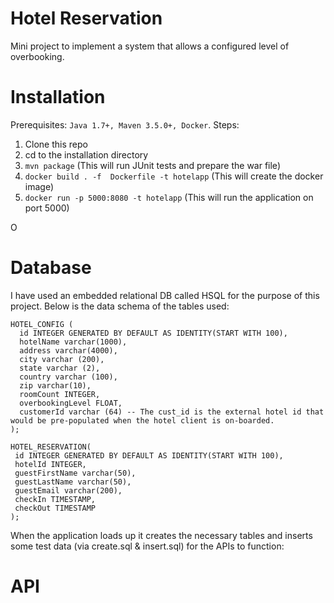 # Hotel Reservation
Mini project to implement a system that allows a configured level of overbooking.

# Installation
  Prerequisites: `Java 1.7+, Maven 3.5.0+, Docker`. 
  Steps:
   1. Clone this repo
   2. cd to the installation directory
   3. `mvn package` (This will run JUnit tests and prepare the war file)
   4. `docker build . -f  Dockerfile -t hotelapp` (This will create the docker image)
   5. `docker run -p 5000:8080 -t hotelapp` (This will run the application on port 5000)
   
   O
   
   
# Database
I have used an embedded relational DB called HSQL for the purpose of this project. Below is the data schema of the tables used:
```
HOTEL_CONFIG (
  id INTEGER GENERATED BY DEFAULT AS IDENTITY(START WITH 100),
  hotelName varchar(1000),
  address varchar(4000),
  city varchar (200),
  state varchar (2),
  country varchar (100),
  zip varchar(10),
  roomCount INTEGER,
  overbookingLevel FLOAT,
  customerId varchar (64) -- The cust_id is the external hotel id that would be pre-populated when the hotel client is on-boarded.
);
```
```
HOTEL_RESERVATION(
 id INTEGER GENERATED BY DEFAULT AS IDENTITY(START WITH 100),
 hotelId INTEGER,
 guestFirstName varchar(50),
 guestLastName varchar(50),
 guestEmail varchar(200),
 checkIn TIMESTAMP,
 checkOut TIMESTAMP
);
```
When the application loads up it creates the necessary tables and inserts some test data (via create.sql & insert.sql) for the APIs to function:


# API

